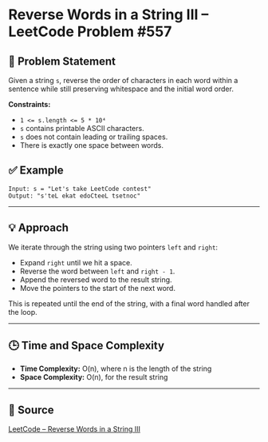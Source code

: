 # Reverse Words in a String III – LeetCode Problem #557

## 🧠 Problem Statement

Given a string `s`, reverse the order of characters in each word within a sentence while still preserving whitespace and the initial word order.

**Constraints:**
- `1 <= s.length <= 5 * 10⁴`
- `s` contains printable ASCII characters.
- `s` does not contain leading or trailing spaces.
- There is exactly one space between words.

## ✅ Example

```text
Input: s = "Let's take LeetCode contest"
Output: "s'teL ekat edoCteeL tsetnoc"
```

---

## 💡 Approach

We iterate through the string using two pointers `left` and `right`:
- Expand `right` until we hit a space.
- Reverse the word between `left` and `right - 1`.
- Append the reversed word to the result string.
- Move the pointers to the start of the next word.

This is repeated until the end of the string, with a final word handled after the loop.

---

## 🕒 Time and Space Complexity

- **Time Complexity:** O(n), where n is the length of the string  
- **Space Complexity:** O(n), for the result string

---

## 🔗 Source

[LeetCode – Reverse Words in a String III](https://leetcode.com/problems/reverse-words-in-a-string-iii/)
